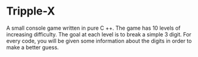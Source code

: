 # Tripple-X
A small console game written in pure C ++.
The game has 10 levels of increasing difficulty. 
The goal at each level is to break a simple 3 digit.
For every code, you will be given some information about the digits in order to make a better guess.
